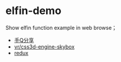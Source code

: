 # elfin-demo

Show elfin function example in web browse；

- [手Q分享](https://rengarxiao.com/elfin-demo/mobile/shareQQ)
- [vr/css3d-engine-skybox](https://rengarxiao.com/elfin-demo/vr/css3d-engine/skybox.html)
- [redux](https://rengarxiao.com/elfin-demo/redux/basic.html)
